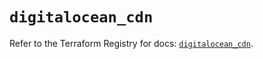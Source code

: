 # `digitalocean_cdn`

Refer to the Terraform Registry for docs: [`digitalocean_cdn`](https://registry.terraform.io/providers/digitalocean/digitalocean/2.46.1/docs/resources/cdn).
